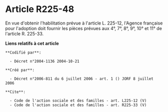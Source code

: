 # Article R225-48

En vue d'obtenir l'habilitation prévue à l'article L. 225-12, l'Agence française pour l'adoption doit fournir les pièces
prévues aux 4°, 7°, 8°, 9°, 10° et 11° de l'article R. 225-33.

**Liens relatifs à cet article**

	**Codifié par**:

	  - Décret n°2004-1136 2004-10-21

	**Créé par**:

	  - Décret n°2006-811 du 6 juillet 2006 - art. 1 () JORF 8 juillet 2006

	**Cite**:

	  - Code de l'action sociale et des familles - art. L225-12 (V)
	  - Code de l'action sociale et des familles - art. R225-33 (V)
